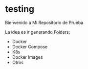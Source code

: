 # testing

Bienvenido a Mi Repositorio de Prueba

La idea es ir generando Folders:
* Docker
* Docker Compose
* K8s
* Docker Images
* Otros
